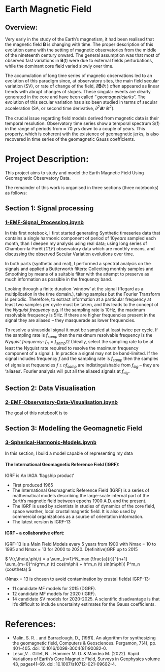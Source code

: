 # Earth Magnetic Field
## Overview:

Very early in the study of the Earth’s magnetism, it had been realised that the magnetic field 𝐁 is changing with time. The proper description of this evolution came with the setting of magnetic observatories from the middle of the nineteenth century onward. The general assumption was that most of observed fast variations in 𝐁(t) were due to external fields perturbations, while the dominant core field varied slowly over time.

The accumulation of long time series of magnetic observations led to an evolution of this paradigm since, at observatory sites, the main field secular variation (SV), or rate of change of the field, 𝜕𝐁∕𝜕t ) often appeared as linear trends with abrupt changes of slopes. These singular events are clearly generated in the core and have been called $“geomagnetic jerks”$.
The evolution of this secular variation has also been studied in terms of secular acceleration (SA, or second time derivative, ${𝜕^2𝐁∕𝜕t^2}$).

The crucial issue regarding field models derived from magnetic data is their temporal resolution. Observatory time series show a temporal spectrum S(f) in the range of periods from ≈ 70 yrs down to a couple of years. This property, which is coherent with the existence of geomagnetic jerks, is also recovered in time series of the geomagnetic Gauss coefficients. 

# Project Description:

This project aims to study and model the Earth Magnetic Field Using Geomagnetic Observatory Data.

The remainder of this work is organised in three sections (three notebooks) as follows: 

## Section 1: Signal processing
### [1-EMF-Signal_Processing.ipynb](https://github.com/thiziriamezza/Earth-Magnetic-Field/blob/main/1-EMF-Signal_Processing.ipynb)

In this first notebook, I first started generating Synthetic timeseries data that contains a single harmonic component of period of $10 years$ sampled each month, than I deepen my analysis using real data; using long series of Chambon-la-Forêt $(CLF)$ observatory data which are monthly means, and discussing the observed Secular Variation evolutions over time.  

In both parts (synthetic and real), I performed a spectral analysis on the signals and applied a Butterworth filters: Collecting monthly samples and Smoothing by means of a suitable filter with the attempt to preserve as much information as possible in the frequency band. 

Looking through a finite duration ‘window’ at the signal (Regard as a multiplication in the time domain.), taking samples but the Fourier Transform is periodic. Therefore, to extract information at a particular frequency at least two samples per cycle must be taken, and this leads to the concept of the $Nyquist$ $frequency$ e.g. if the sampling rate is 10Hz, the maximum resolvable frequency is 5Hz. If there are higher frequencies present in the signal they are aliased – they masquerade as lower frequencies. 

To resolve a sinusoidal signal it must be sampled at least twice per cycle. If the sampling rate is $f_{samp}$ then the maximum resolvable frequency is the $Nyquist$ $frequency$: $f_n= f_{samp}/2$ (Ideally, select the sampling rate to be at least the Nyquist rate required to resolve the maximum frequency component of a signal.).
In practice a signal may not be band-limited. If the signal includes frequency $f$ and the sampling rate is $f_{samp}$ then the samples of signals at frequencies $f ± nf_{samp}$ are indistinguishable from $f_{sig}$  – they are ‘aliases’. Fourier analysis will put all the aliased signals at $f_{sig}$.


## Section 2: Data Visualisation
### [2-EMF-Observatory-Data-Visualisation.ipynb](https://github.com/thiziriamezza/Earth-Magnetic-Field/blob/main/2-EMF-Observatory-Data-Visualisation.ipynb)

The goal of this notebooK is to 

## Section 3: Modelling the Geomagnetic Field
### [3-Spherical-Harmonic-Models.ipynb](https://github.com/thiziriamezza/Earth-Magnetic-Field/blob/main/3-Spherical-Harmonic-Models%20.ipynb)

In this section, I build a model capable of representing my data

#### The International Geomagnetic Reference Field (IGRF):
IGRF is An IAGA ‘flagship product’
- First produced 1965
- The International Geomagnetic Reference Field (IGRF) is a series of mathematical models describing the large-scale internal part of the Earth’s magnetic field between epochs 1900 A.D. and the present.
- The IGRF is used by scientists in studies of dynamics of the core field, space weather, local crustal magnetic field. It is also used by commercial organizations as a source of orientation information.
- The latest version is IGRF-13

#### IGRF – a collaborative effort:

IGRF-13 is a Main Field Models every 5 years from 1900 with Nmax = 10 to 1995 and Nmax = 13 for 2000 to 2020. D(efinitive)GRF up to 2015


$ V(r,\theta,\phi,t) = a \sum_{n=1}^N_max (\frac{a}{r})^{n+1} \sum_{m=0}^n(g^m_n (t) cos(m\phi) + h^m_n (t) sin(m\phi)) P^m_n (cos\theta) $

(Nmax = 13 is chosen to avoid contamination by crustal fields)
IGRF-13:
- 11 candidate MF models for 2015 (DGRF).
- 12 candidate MF models for 2020 (IGRF).
- 14 candidate SV models for 2020-2025.
A scientific disadvantage is that it’s difficult to include uncertainty estimates for the Gauss coefficients.










# References:
- Malin, S. R. . and Barraclough, D., (1981). An algorithm for synthesizing the geomagnetic field, Computers & Geosciences. Pergamon, 7(4), pp. 401–405. doi: 10.1016/0098-3004(81)90082-0.
- Lesur,V. . Gillet, N. . Hammer M. D. & Mandea M. (2022). Rapid Variations of Earth’s Core Magnetic Field, Surveys in Geophysics volume 43, pages41–69. doi: 10.1007/s10712-021-09662-4.
